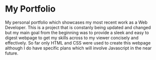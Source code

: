 # My Portfolio
My personal portfolio which showcases my most recent work as a Web Developer. This is a project that is constanly being updated and changed but my main goal from the beginning was to provide a sleek and easy to digest webpage to get my skills across to my viewer concisely and effectively. So far only HTML and CSS were used to create this webpage although I do have specific plans which will involve Javascript in the near future.
